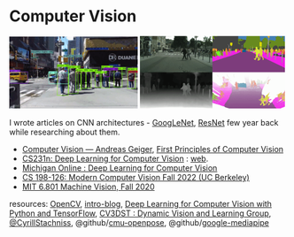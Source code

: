 # Computer Vision

<img src="./img/obj.gif" width=46%> <img src="./img/seg.gif" width=52%>

I wrote articles on CNN architectures - [GoogLeNet](https://github.com/florist-notes/CNN-GoogLeNet), [ResNet](https://github.com/florist-notes/CNN-ResNet) few year back while researching about them.

+ [Computer Vision — Andreas Geiger](https://www.youtube.com/playlist?list=PL05umP7R6ij35L2MHGzis8AEHz7mg381_),  [First Principles of Computer Vision](https://www.youtube.com/@firstprinciplesofcomputerv3258/playlists)
+ [CS231n: Deep Learning for Computer Vision](https://www.youtube.com/playlist?list=PLf7L7Kg8_FNxHATtLwDceyh72QQL9pvpQ) : [web](http://cs231n.stanford.edu/).
+ [Michigan Online : Deep Learning for Computer Vision](https://www.youtube.com/playlist?list=PL5-TkQAfAZFbzxjBHtzdVCWE0Zbhomg7r)
+ [CS 198-126: Modern Computer Vision Fall 2022 (UC Berkeley)](https://www.youtube.com/playlist?list=PLzWRmD0Vi2KVsrCqA4VnztE4t71KnTnP5)
+ [MIT 6.801 Machine Vision, Fall 2020](https://www.youtube.com/playlist?list=PLUl4u3cNGP63pfpS1gV5P9tDxxL_e4W8O)


resources: [OpenCV](https://opencv.org/), [intro-blog](https://towardsdatascience.com/everything-you-ever-wanted-to-know-about-computer-vision-heres-a-look-why-it-s-so-awesome-e8a58dfb641e), [Deep Learning for Computer Vision with Python and TensorFlow](https://www.youtube.com/watch?v=IA3WxTTPXqQ&t=82234s), [CV3DST : Dynamic Vision and Learning Group](https://www.youtube.com/@dynamicvisionandlearninggr1022/playlists), [@CyrillStachniss](https://www.youtube.com/@CyrillStachniss/playlists), @github/[cmu-openpose](https://github.com/CMU-Perceptual-Computing-Lab/openpose), @github/[google-mediapipe](https://github.com/google/mediapipe)